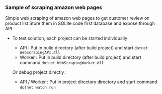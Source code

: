 ### Sample of scraping amazon web pages

Simple web scraping of amazon web pages to get customer review on product list
Store them in SQLite code first database and expose through API

- To test solution, each project can be started individually

    - API :
Put in build directory (after build project) and start `dotnet WebScrapingAPI.dll`
    - Worker : 
Put in build directory (after build project) and start command `dotnet WebScrapingWorker.dll`

    Or debug project directly :
    - API / Worker :
Put in project directory directory and start command `dotnet watch run`